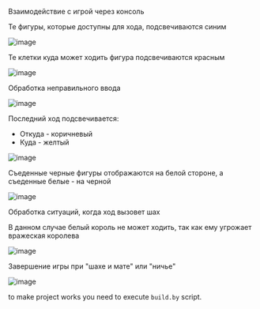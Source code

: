 Взаимодействие с игрой через консоль

Те фигуры, которые доступны для хода, подсвечиваются синим

![image](https://github.com/Jamy-Konstantinopol/chess/assets/119047289/c4f36a54-2d21-4238-a56f-6db9d9e1ec24)

Те клетки куда может ходить фигура подсвечиваются красным

![image](https://github.com/Jamy-Konstantinopol/chess/assets/119047289/e26c4b1b-56c5-49fb-bd92-f4ef8569d7d3)

Обработка неправильного ввода

![image](https://github.com/Jamy-Konstantinopol/chess/assets/119047289/892a5743-ddeb-4e5a-b19e-e43dba0e701a)

Последний ход подсвечивается:
 - Откуда - коричневый
 - Куда - желтый

![image](https://github.com/Jamy-Konstantinopol/chess/assets/119047289/3adf5307-7ea6-40bb-b026-050bff7de4a0)

Съеденные черные фигуры отображаются на белой стороне, а съеденные белые - на черной

![image](https://github.com/Jamy-Konstantinopol/chess/assets/119047289/e762680e-bc5d-4cfa-9709-0b40f0e354db)

Обработка ситуаций, когда ход вызовет шах

В данном случае белый король не может ходить, так как ему угрожает вражеская королева

![image](https://github.com/Jamy-Konstantinopol/chess/assets/119047289/19a56fbf-a535-45b9-b5fe-5123b0c2b248)

Завершение игры при "шахе и мате" или "ничье"

![image](https://github.com/Jamy-Konstantinopol/chess/assets/119047289/f3f10540-acc3-4c6b-a5a7-5cb4bebc6fb7)


to make project works you need to execute `build.by` script.
